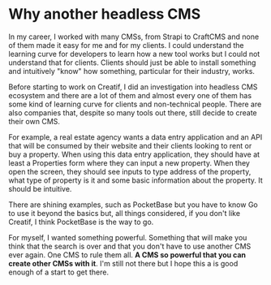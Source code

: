 # Why another headless CMS

In my career, I worked with many CMSs, from Strapi to CraftCMS and none of them made it
easy for me and for my clients. I could understand the learning curve for developers to learn
how a new tool works but I could not understand that for clients. Clients should just be able
to install something and intuitively "know" how something, particular for their industry, works.

Before starting to work on Creatif, I did an investigation into headless CMS ecosystem and
there are a lot of them and almost every one of them has some kind of learning curve for clients
and non-technical people. There are also companies that, despite so many tools out there, still
decide to create their own CMS.

For example, a real estate agency wants a data entry application and an API that will
be consumed by their website and their clients looking to rent or buy a property. When using
this data entry application, they should have at least a Properties form where they can input
a new property. When they open the screen, they should see inputs to type address of the property,
what type of property is it and some basic information about the property. It should be intuitive.

There are shining examples, such as PocketBase but you have to know Go to use it beyond the basics
but, all things considered, if you don't like Creatif, I think PocketBase is the way to go.

For myself, I wanted something powerful. Something that will make you think that the search
is over and that you don't have to use another CMS ever again. One CMS to rule them all.
**A CMS so powerful that you can create other CMSs with it**. I'm still not there but I hope this a is good enough of a start to get
there. 



